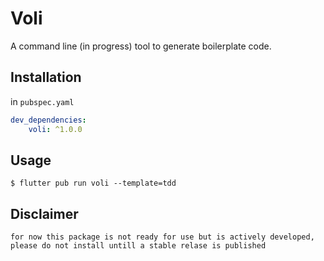 # Voli

A command line (in progress) tool to generate boilerplate code.

## Installation

in `pubspec.yaml`
```yaml
dev_dependencies:
    voli: ^1.0.0
```  

## Usage

```shell
$ flutter pub run voli --template=tdd
```

## Disclaimer

```shell
for now this package is not ready for use but is actively developed, please do not install untill a stable relase is published
```